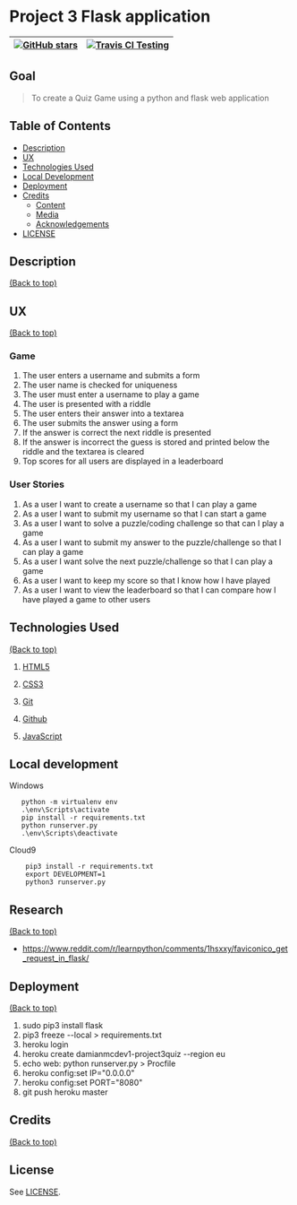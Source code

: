 # Project 3 Flask application

| <a href="https://github.com/DamianMcNulty/project3quiz/stargazers">     <img src="https://img.shields.io/github/stars/DamianMcNulty/project3quiz.svg?style=social" alt="GitHub stars"> </a> | [![Travis CI Testing](https://travis-ci.org/DamianMcNulty/project3quiz.svg?branch=master)](https://travis-ci.org/DamianMcNulty/project3quiz) |
| ------------------------------------------------------------------------------------------------------------------------------------------------------------------------------------------- | -------------------------------------------------------------------------------------------------------------------------------------------- |

## Goal

> To create a Quiz Game using a python and flask web application

## Table of Contents

-   [Description](#description)
-   [UX](#ux)
-   [Technologies Used](#technologies-used)
-   [Local Development](#local-development)
-   [Deployment](#deployment)
-   [Credits](#credits)
    -   [Content](#content)
    -   [Media](#media)
    -   [Acknowledgements](#acknowledgements)
-   [LICENSE](#license)

## Description

[(Back to top)](#table-of-contents)

## UX

[(Back to top)](#table-of-contents)

### Game

1.  The user enters a username and submits a form
2.  The user name is checked for uniqueness
3.  The user must enter a username to play a game
4.  The user is presented with a riddle
5.  The user enters their answer into a textarea
6.  The user submits the answer using a form
7.  If the answer is correct the next riddle is presented
8.  If the answer is incorrect the guess is stored and printed below the riddle and the textarea is cleared
9.  Top scores for all users are displayed in a leaderboard

### User Stories

1.  As a user I want to create a username so that I can play a game
2.  As a user I want to submit my username so that I can start a game
3.  As a user I want to solve a puzzle/coding challenge so that can I play a game
4.  As a user I want to submit my answer to the puzzle/challenge so that I can play a game
5.  As a user I want solve the next puzzle/challenge so that I can play a game
6.  As a user I want to keep my score so that I know how I have played
7.  As a user I want to view the leaderboard so that I can compare how I have played a game to other users

## Technologies Used

[(Back to top)](#table-of-contents)

1.  [HTML5](https://en.wikipedia.org/wiki/HTML5) 

2.  [CSS3](https://en.wikipedia.org/wiki/Cascading_Style_Sheets)  

3.  [Git](https://git-scm.com/)  

4.  [Github](https://github.com/)

5.  [JavaScript](https://en.wikipedia.org/wiki/JavaScript)

## Local development

Windows

```pip install virtualenv
   python -m virtualenv env
   .\env\Scripts\activate
   pip install -r requirements.txt
   python runserver.py
   .\env\Scripts\deactivate
```

Cloud9

        pip3 install -r requirements.txt
        export DEVELOPMENT=1
        python3 runserver.py

## Research

[(Back to top)](#table-of-contents)

-   <https://www.reddit.com/r/learnpython/comments/1hsxxy/faviconico_get_request_in_flask/>

## Deployment

[(Back to top)](#table-of-contents)

1.  sudo pip3 install flask
2.  pip3 freeze --local > requirements.txt
3.  heroku login
4.  heroku create damianmcdev1-project3quiz --region eu
5.  echo web: python runserver.py > Procfile
6.  heroku config:set IP="0.0.0.0"
7.  heroku config:set PORT="8080"
8.  git push heroku master

## Credits

[(Back to top)](#table-of-contents)

## License

See [LICENSE](LICENSE).
